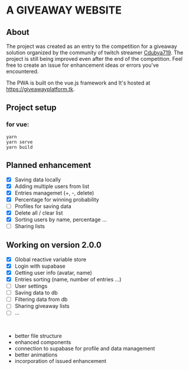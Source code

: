 # A GIVEAWAY WEBSITE

## About

The project was created as an entry to the competition for a giveaway solution organized by the community of twitch streamer [Cdubya719](https://www.twitch.tv/cdubya719). The project is still being improved even after the end of the competition. Feel free to create an issue for enhancement ideas or errors you've encountered.

The PWA is built on the vue.js framework and It's hosted at https://giveawayplatform.tk.

## Project setup

### for vue:
```
yarn
yarn serve
yarn build
```

## Planned enhancement

- [x] Saving data locally
- [x] Adding multiple users from list
- [x] Entries managemet (+, -, delete)
- [x] Percentage for winning probability
- [ ] Profiles for saving data
- [X] Delete all / clear list
- [X] Sorting users by name, percentage ...
- [ ] Sharing lists

## Working on version 2.0.0

- [x] Global reactive variable store
- [x] Login with supabase
- [x] Getting user info (avatar, name)
- [X] Entries sorting (name, number of entries ...)
- [ ] User settings
- [ ] Saving data to db
- [ ] Filtering data from db
- [ ] Sharing giveaway lists
- [ ] ...

<br/>

- better file structure
- enhanced components
- connection to supabase for profile and data management
- better animations
- incorporation of issued enhancement
